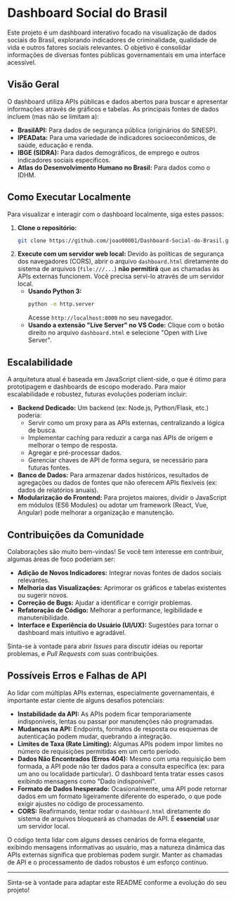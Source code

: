 # Dashboard Social do Brasil

Este projeto é um dashboard interativo focado na visualização de dados sociais do Brasil, explorando indicadores de criminalidade, qualidade de vida e outros fatores sociais relevantes. O objetivo é consolidar informações de diversas fontes públicas governamentais em uma interface acessível.

## Visão Geral

O dashboard utiliza APIs públicas e dados abertos para buscar e apresentar informações através de gráficos e tabelas. As principais fontes de dados incluem (mas não se limitam a):

* **BrasilAPI:** Para dados de segurança pública (originários do SINESP).
* **IPEAData:** Para uma variedade de indicadores socioeconômicos, de saúde, educação e renda.
* **IBGE (SIDRA):** Para dados demográficos, de emprego e outros indicadores sociais específicos.
* **Atlas do Desenvolvimento Humano no Brasil:** Para dados como o IDHM.

## Como Executar Localmente

Para visualizar e interagir com o dashboard localmente, siga estes passos:

1.  **Clone o repositório:**
    ```bash
    git clone https://github.com/joao00001/Dashboard-Social-do-Brasil.git
    ```
2.  **Execute com um servidor web local:**
    Devido às políticas de segurança dos navegadores (CORS), abrir o arquivo `dashboard.html` diretamente do sistema de arquivos (`file:///...`) **não permitirá** que as chamadas às APIs externas funcionem. Você precisa servi-lo através de um servidor local.
    * **Usando Python 3:**
        ```bash
        python -m http.server
        ```
        Acesse `http://localhost:8000` no seu navegador.
    * **Usando a extensão "Live Server" no VS Code:**
        Clique com o botão direito no arquivo `dashboard.html` e selecione "Open with Live Server".

## Escalabilidade

A arquitetura atual é baseada em JavaScript client-side, o que é ótimo para prototipagem e dashboards de escopo moderado. Para maior escalabilidade e robustez, futuras evoluções poderiam incluir:

* **Backend Dedicado:** Um backend (ex: Node.js, Python/Flask, etc.) poderia:
    * Servir como um proxy para as APIs externas, centralizando a lógica de busca.
    * Implementar caching para reduzir a carga nas APIs de origem e melhorar o tempo de resposta.
    * Agregar e pré-processar dados.
    * Gerenciar chaves de API de forma segura, se necessário para futuras fontes.
* **Banco de Dados:** Para armazenar dados históricos, resultados de agregações ou dados de fontes que não oferecem APIs flexíveis (ex: dados de relatórios anuais).
* **Modularização do Frontend:** Para projetos maiores, dividir o JavaScript em módulos (ES6 Modules) ou adotar um framework (React, Vue, Angular) pode melhorar a organização e manutenção.

## Contribuições da Comunidade

Colaborações são muito bem-vindas! Se você tem interesse em contribuir, algumas áreas de foco poderiam ser:

* **Adição de Novos Indicadores:** Integrar novas fontes de dados sociais relevantes.
* **Melhoria das Visualizações:** Aprimorar os gráficos e tabelas existentes ou sugerir novos.
* **Correção de Bugs:** Ajudar a identificar e corrigir problemas.
* **Refatoração de Código:** Melhorar a performance, legibilidade e manutenibilidade.
* **Interface e Experiência do Usuário (UI/UX):** Sugestões para tornar o dashboard mais intuitivo e agradável.

Sinta-se à vontade para abrir *Issues* para discutir ideias ou reportar problemas, e *Pull Requests* com suas contribuições.

## Possíveis Erros e Falhas de API

Ao lidar com múltiplas APIs externas, especialmente governamentais, é importante estar ciente de alguns desafios potenciais:

* **Instabilidade da API:** As APIs podem ficar temporariamente indisponíveis, lentas ou passar por manutenções não programadas.
* **Mudanças na API:** Endpoints, formatos de resposta ou esquemas de autenticação podem mudar, quebrando a integração.
* **Limites de Taxa (Rate Limiting):** Algumas APIs podem impor limites no número de requisições permitidas em um certo período.
* **Dados Não Encontrados (Erros 404):** Mesmo com uma requisição bem formada, a API pode não ter dados para a consulta específica (ex: para um ano ou localidade particular). O dashboard tenta tratar esses casos exibindo mensagens como "Dado indisponível".
* **Formato de Dados Inesperado:** Ocasionalmente, uma API pode retornar dados em um formato ligeiramente diferente do esperado, o que pode exigir ajustes no código de processamento.
* **CORS:** Reafirmando, tentar rodar o `dashboard.html` diretamente do sistema de arquivos bloqueará as chamadas de API. É **essencial** usar um servidor local.

O código tenta lidar com alguns desses cenários de forma elegante, exibindo mensagens informativas ao usuário, mas a natureza dinâmica das APIs externas significa que problemas podem surgir. Manter as chamadas de API e o processamento de dados robustos é um esforço contínuo.

---

Sinta-se à vontade para adaptar este README conforme a evolução do seu projeto!
